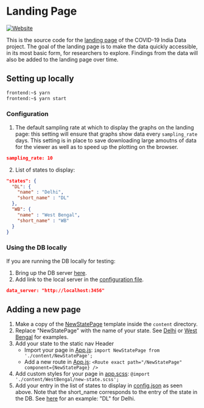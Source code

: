 # Landing Page

[![Website](https://img.shields.io/badge/design-carbon-blue)](https://www.carbondesignsystem.com/)

This is the source code for the [landing page](https://ibm.biz/covid-data-india) of the COVID-19 India Data project.
The goal of the landing page is to make the data quickly accessible, in its most basic form, for researchers to explore.
Findings from the data will also be added to the landing page over time.

## Setting up locally

```bash
frontend:~$ yarn
frontend:~$ yarn start
```

### Configuration

1. The default sampling rate at which to display the graphs on the landing page: this setting will ensure that
   graphs show data every `sampling_rate` days. This setting is in place to save downloading large amoutns of data
   for the viewer as well as to speed up the plotting on the browser.

```json
sampling_rate: 10
```

2. List of states to display:

```json
"states": {
  "DL": {
    "name" : "Delhi",
    "short_name" : "DL"
  },
  "WB": {
    "name" : "West Bengal",
    "short_name" : "WB"
  }
}
```

### Using the DB locally

If you are running the DB locally for testing:

1. Bring up the DB server [here](../serve_db).
2. Add link to the local server in the [configuration file](./src/config.json).

```json
data_server: "http://localhost:3456"
```

## Adding a new page

1. Make a copy of the [NewStatePage](./src/content/NewStatePage) template inside the `content` directory.
2. Replace "NewStatePage" with the name of your state. See [Delhi](./src/content/Delhi) or [West Bengal](./src/content/WestBengal) for examples.
3. Add your state to the static nav Header
   - Import your page in [App.js](./src/App.js#L14): `import NewStatePage from './content/NewStatePage';`
   - Add a new route in [App.js](./src/App.js#L38): `<Route exact path="/NewStatePage" component={NewStatePage} />`
4. Add custom styles for your page in [app.scss](https://github.com/IBM/covid19-india-data/blob/main/frontend/src/app.scss#L14):
   `@import './content/WestBengal/new-state.scss';`
5. Add your entry in the list of states to display in [config.json](./src/config.json) as seen above. Note that the short_name corresponds to
   the entry of the state in the DB. See [here](../docs/images/DL_tables.png) for an example: "DL" for Delhi.
